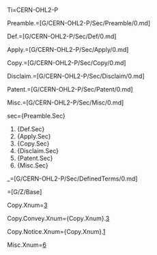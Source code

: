 Ti=CERN-OHL2-P

Preamble.=[G/CERN-OHL2-P/Sec/Preamble/0.md]

Def.=[G/CERN-OHL2-P/Sec/Def/0.md]

Apply.=[G/CERN-OHL2-P/Sec/Apply/0.md]

Copy.=[G/CERN-OHL2-P/Sec/Copy/0.md]

Disclaim.=[G/CERN-OHL2-P/Sec/Disclaim/0.md]

Patent.=[G/CERN-OHL2-P/Sec/Patent/0.md]

Misc.=[G/CERN-OHL2-P/Sec/Misc/0.md]

sec={Preamble.Sec}<ol><li>{Def.Sec}<li>{Apply.Sec}<li>{Copy.Sec}<li>{Disclaim.Sec}<li>{Patent.Sec}<li>{Misc.Sec}</ol>

_=[G/CERN-OHL2-P/Sec/DefinedTerms/0.md]

=[G/Z/Base]

Copy.Xnum=<a href='#Copy.Sec'>3</a>

Copy.Convey.Xnum={Copy.Xnum}.<a href='#Copy.Convey.sec'>3</a>

Copy.Notice.Xnum={Copy.Xnum}.<a href='#Copy.Notice.sec'>1</a>

Misc.Xnum=<a href='#Misc.Sec'>6</a>